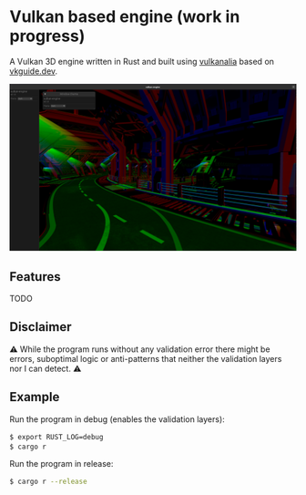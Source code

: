# Vulkan based engine (work in progress)

A Vulkan 3D engine written in Rust and built using [vulkanalia](https://github.com/KyleMayes/vulkanalia) based on [vkguide.dev](https://vkguide.dev/).

![vulkan-engine](https://github.com/guimauveb/vulkan-engine/blob/master/screenshot.png?raw=true)

## Features 
TODO

## Disclaimer
⚠️  While the program runs without any validation error there might be errors, suboptimal logic or anti-patterns that neither the validation layers nor I can detect. ⚠️

## Example

Run the program in debug (enables the validation layers):

```bash
$ export RUST_LOG=debug
$ cargo r
```

Run the program in release:

```bash
$ cargo r --release
```

